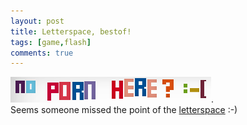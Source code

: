 ```yaml
---
layout: post
title: Letterspace, bestof!
tags: [game,flash]
comments: true
---
```

[![letterspace - noporn](/img/letterspace_noporn.png "Letterspace - multiplayer letter space")](http://games.disktree.net/letterspace/ "Letterspace - multiplayer letter space").   
Seems someone missed the point of the [letterspace](http://games.disktree.net/letterspace/ "Letterspace - multiplayer letter space") :-)
